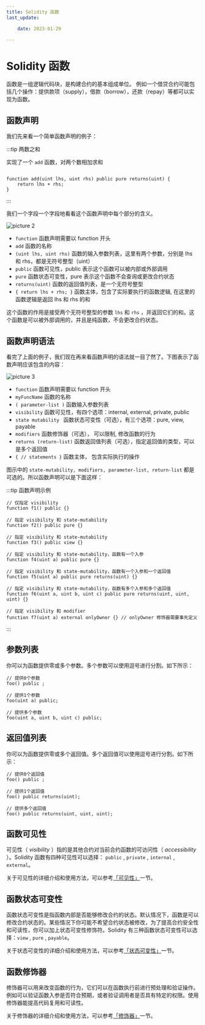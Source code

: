 ```yaml
---
title: Solidity 函数 
last_update:

    date: 2023-01-29

---
```


# Solidity 函数

函数是一组逻辑代码块，是构建合约的基本组成单位。 例如一个借贷合约可能包括几个操作：提供款项（supply），借款（borrow），还款（repay）等都可以实现为函数。

## 函数声明

我们先来看一个简单函数声明的例子：

:::tip 两数之和

实现了一个 `add` 函数，对两个数相加求和

```solidity

function add(uint lhs, uint rhs) public pure returns(uint) {
    return lhs + rhs;
}

```

:::

我们一个字段一个字段地看看这个函数声明中每个部分的含义。

![picture 2](assets/function/1674273524949.png)

  

* `function` 函数声明需要以 function 开头
* `add` 函数的名称
* `(uint lhs, uint rhs)` 函数的输入参数列表，这里有两个参数，分别是 lhs 和 rhs，都是无符号整型（uint）
* `public` 函数可见性，public 表示这个函数可以被内部或外部调用
* `pure` 函数状态可变性，pure 表示这个函数不会查询或更改合约状态
* `returns(uint)` 函数的返回值列表，是一个无符号整型
* `{ return lhs + rhs; }` 函数主体，包含了实际要执行的函数逻辑, 在这里的函数逻辑是返回 lhs 和 rhs 的和

这个函数的作用是接受两个无符号整型的参数 `lhs` 和 `rhs` ，并返回它们的和。这个函数是可以被外部调用的，并且是纯函数，不会更改合约状态。

## 函数声明语法

看完了上面的例子，我们现在再来看函数声明的语法就一目了然了。下图表示了函数声明应该包含的内容：

![picture 3](assets/function/1674281509826.png)

* `function` 函数声明需要以 function 开头
* `myFuncName` 函数的名称
* `( parameter-list )` 函数输入参数列表
* `visibility` 函数可见性，有四个选项：internal, external, private, public
* `state mutability ` 函数状态可变性（可选），有三个选项：pure, view, payable
* `modifiers` 函数修饰器（可选）， 可以限制, 修改函数的行为
* `returns (return-list)` 函数返回值列表（可选），指定返回值的类型，可以是多个返回值
* `{ // statements }` 函数主体， 包含实际执行的操作

图示中的 `state-mutability, modifiers, parameter-list, return-list` 都是可选的。所以函数声明可以是下面这样：

:::tip 函数声明示例

```solidity
// 仅指定 visibility
function f1() public {}

// 指定 visibility 和 state-mutability
function f2() public pure {}

// 指定 visibility 和 state-mutability
function f3() public view {}

// 指定 visibility 和 state-mutability，函数有一个入参
function f4(uint a) public pure {}

// 指定 visibility 和 state-mutability，函数有一个入参和一个返回值
function f5(uint a) public pure returns(uint) {}

// 指定 visibility 和 state-mutability，函数有多个入参和多个返回值
function f6(uint a, uint b, uint c) public pure returns(uint, uint, uint) {}

// 指定 visibility 和 modifier
function f7(uint a) external onlyOwner {} // onlyOwner 修饰器需要事先定义
```

:::

## 参数列表

你可以为函数提供零或多个参数。多个参数可以使用逗号进行分割。如下所示：

```solidity
// 提供0个参数
foo() public ;

// 提供1个参数
foo(uint a) public;

// 提供多个参数
foo(uint a, uint b, uint c) public;
```

## 返回值列表

你可以为函数提供零或多个返回值。多个返回值可以使用逗号进行分割。如下所示：

```solidity
// 提供0个返回值
foo() public ;

// 提供1个返回值
foo() public returns(uint);

// 提供多个返回值
foo() public returns(uint, uint, uint);
```

## 函数可见性

可见性（ *visibility* ）指的是其他合约对当前合约函数的可访问性（ *accessibility* ）。Solidity 函数有四种可见性可以选择： `public` , `private` , `internal` , `external`。

关于可见性的详细介绍和使用方法，可以参考[「可见性」](visibility)一节。

## 函数状态可变性

函数状态可变性是指函数内部是否能够修改合约的状态。默认情况下，函数是可以修改合约状态的。某些情况下你可能不希望合约状态被修改，为了提高合约安全性和可读性，你可以加上状态可变性修饰符。Solidity 有三种函数状态可变性可以选择：`view` , `pure` , `payable`。

关于状态可变性的详细介绍和使用方法，可以参考[「状态可变性」](state-mutability)一节。

## 函数修饰器

修饰器可以用来改变函数的行为，它们可以在函数执行前进行预处理和验证操作。例如可以验证函数入参是否符合预期，或者验证调用者是否具有特定的权限。使用修饰器能提高代码复用和可读性。

关于修饰器的详细介绍和使用方法，可以参考[「修饰器」](modifier)一节。

